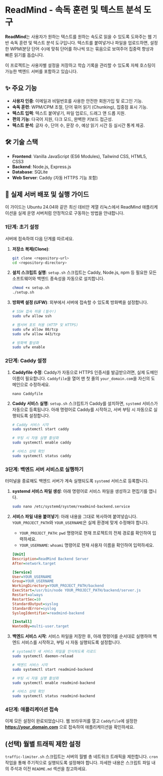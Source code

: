 # ReadMind - 속독 훈련 및 텍스트 분석 도구

**ReadMind**는 사용자가 원하는 텍스트를 원하는 속도로 읽을 수 있도록 도와주는 웹 기반 속독 훈련 및 텍스트 분석 도구입니다. 텍스트를 붙여넣거나 파일을 업로드하면, 설정한 WPM(분당 단어 수)에 맞춰 단어를 하나씩 또는 묶음으로 보여주어 집중력 향상과 빠른 읽기를 돕습니다.

이 프로젝트는 사용자별 설정을 저장하고 학습 기록을 관리할 수 있도록 자체 호스팅이 가능한 백엔드 서버를 포함하고 있습니다.

## ✨ 주요 기능

*   **사용자 인증**: 이메일과 비밀번호를 사용한 안전한 회원가입 및 로그인 기능.
*   **속독 훈련**: WPM/CPM 조절, 단어 묶어 읽기 (Chunking), 집중점 표시 기능.
*   **텍스트 입력**: 텍스트 붙여넣기, 파일 업로드, 드래그 앤 드롭 지원.
*   **편의 기능**: 다국어 지원, 다크 모드, 완벽한 키보드 접근성.
*   **텍스트 분석**: 글자 수, 단어 수, 문장 수, 예상 읽기 시간 등 실시간 통계 제공.

## 🛠️ 기술 스택

*   **Frontend**: Vanilla JavaScript (ES6 Modules), Tailwind CSS, HTML5, CSS3
*   **Backend**: Node.js, Express.js
*   **Database**: SQLite
*   **Web Server**: Caddy (자동 HTTPS 기능 포함)

## 🚀 실제 서버 배포 및 실행 가이드

이 가이드는 Ubuntu 24.04와 같은 최신 데비안 계열 리눅스에서 ReadMind 애플리케이션을 실제 운영 서버처럼 안정적으로 구동하는 방법을 안내합니다.

### 1단계: 초기 설정

서버에 접속하여 다음 단계를 따르세요.

1.  **저장소 복제(Clone)**:
    ```bash
    git clone <repository-url>
    cd <repository-directory>
    ```

2.  **설치 스크립트 실행**:
    `setup.sh` 스크립트는 Caddy, Node.js, npm 등 필요한 모든 소프트웨어와 백엔드 종속성을 자동으로 설치합니다.
    ```bash
    chmod +x setup.sh
    ./setup.sh
    ```

3.  **방화벽 설정 (UFW)**:
    외부에서 서버에 접속할 수 있도록 방화벽을 설정합니다.
    ```bash
    # SSH 접속 허용 (필수!)
    sudo ufw allow ssh

    # 웹서버 포트 허용 (HTTP 및 HTTPS)
    sudo ufw allow 80/tcp
    sudo ufw allow 443/tcp

    # 방화벽 활성화
    sudo ufw enable
    ```

### 2단계: Caddy 설정

1.  **Caddyfile 수정**:
    Caddy가 자동으로 HTTPS 인증서를 발급받으려면, 실제 도메인 이름이 필요합니다. `Caddyfile`을 열어 맨 첫 줄의 `your_domain.com`을 자신의 도메인으로 수정하세요.
    ```
    nano Caddyfile
    ```

2.  **Caddy 서비스 실행**:
    `setup.sh` 스크립트가 Caddy를 설치하면, `systemd` 서비스가 자동으로 등록됩니다. 아래 명령어로 Caddy를 시작하고, 서버 부팅 시 자동으로 실행되도록 설정합니다.
    ```bash
    # Caddy 서비스 시작
    sudo systemctl start caddy

    # 부팅 시 자동 실행 활성화
    sudo systemctl enable caddy

    # 서비스 상태 확인
    sudo systemctl status caddy
    ```

### 3단계: 백엔드 서버 서비스로 실행하기

터미널을 종료해도 백엔드 서버가 계속 실행되도록 `systemd` 서비스로 등록합니다.

1.  **systemd 서비스 파일 생성**:
    아래 명령어로 서비스 파일을 생성하고 편집기를 엽니다.
    ```bash
    sudo nano /etc/systemd/system/readmind-backend.service
    ```

2.  **서비스 파일 내용 붙여넣기**:
    아래 내용을 그대로 복사하여 붙여넣습니다. `YOUR_PROJECT_PATH`와 `YOUR_USERNAME`은 실제 환경에 맞게 수정해야 합니다.
    *   `YOUR_PROJECT_PATH`: `pwd` 명령어로 현재 프로젝트의 전체 경로를 확인하여 입력하세요.
    *   `YOUR_USERNAME`: `whoami` 명령어로 현재 사용자 이름을 확인하여 입력하세요.

    ```ini
    [Unit]
    Description=ReadMind Backend Server
    After=network.target

    [Service]
    User=YOUR_USERNAME
    Group=YOUR_USERNAME
    WorkingDirectory=YOUR_PROJECT_PATH/backend
    ExecStart=/usr/bin/node YOUR_PROJECT_PATH/backend/server.js
    Restart=always
    RestartSec=10
    StandardOutput=syslog
    StandardError=syslog
    SyslogIdentifier=readmind-backend

    [Install]
    WantedBy=multi-user.target
    ```

3.  **백엔드 서비스 시작**:
    서비스 파일을 저장한 후, 아래 명령어를 순서대로 실행하여 백엔드 서비스를 시작하고, 부팅 시 자동 실행되도록 설정합니다.
    ```bash
    # systemd가 새 서비스 파일을 인식하도록 리로드
    sudo systemctl daemon-reload

    # 백엔드 서비스 시작
    sudo systemctl start readmind-backend

    # 부팅 시 자동 실행 활성화
    sudo systemctl enable readmind-backend

    # 서비스 상태 확인
    sudo systemctl status readmind-backend
    ```

### 4단계: 애플리케이션 접속

이제 모든 설정이 완료되었습니다. 웹 브라우저를 열고 `Caddyfile`에 설정한 **https://your_domain.com** 으로 접속하여 애플리케이션을 확인하세요.

## (선택) 월별 트래픽 제한 설정

`traffic-limiter.sh` 스크립트는 서버의 월별 총 네트워크 트래픽을 제한합니다. `cron` 작업을 통해 주기적으로 실행되도록 설정해야 합니다. 자세한 내용은 스크립트 파일 내의 주석과 이전 `README.md` 섹션을 참고하세요.
